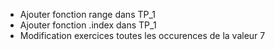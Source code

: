 


- Ajouter fonction range dans TP_1
- Ajouter fonction .index dans TP_1
- Modification exercices toutes les occurences de la valeur 7